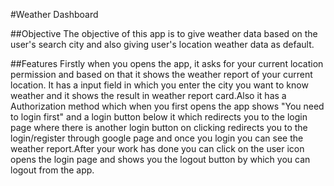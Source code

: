 #Weather Dashboard

##Objective
The objective of this app is to give weather data based on the user's search city and also giving user's location weather data as default.

##Features
Firstly when you opens the app, it asks for your current location permission and based on that it shows the weather report of your current location. It has a input field in which you enter the city you want to know weather and it shows the result in weather report card.Also it has a Authorization method which when you first opens the app shows "You need to login first" and a login button below it which redirects you to the login page where there is another login button on clicking redirects you to the login/register through google page and once you login you can see the weather report.After your work has done you can click on the user icon opens the login page and shows you the logout button by which you can logout from the app.
